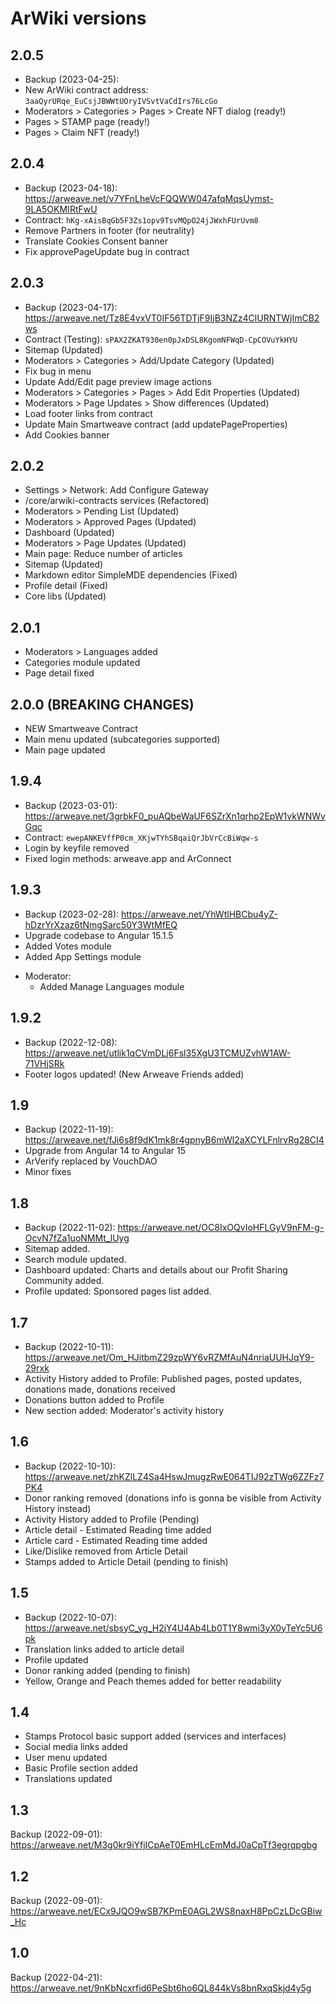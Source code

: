 # ArWiki versions

## 2.0.5
- Backup (2023-04-25): 
- New ArWiki contract address: `3aaQyrURqe_EuCsjJBWWtUOryIVSvtVaCdIrs76LcGo`
- Moderators > Categories > Pages > Create NFT dialog (ready!)
- Pages > STAMP page (ready!)
- Pages > Claim NFT (ready!)


## 2.0.4
- Backup (2023-04-18): https://arweave.net/v7YFnLheVcFQQWW047afqMqsUymst-9LA5OKMIRtFwU
- Contract: `hKg-xAisBqGb5F3Zs1opv9TsvMQpO24jJWxhFUrUvm8`
- Remove Partners in footer (for neutrality)
- Translate Cookies Consent banner
- Fix approvePageUpdate bug in contract

## 2.0.3
- Backup (2023-04-17): https://arweave.net/Tz8E4vxVT0IF56TDTjF9IjB3NZz4ClURNTWjImCB2ws
- Contract (Testing): `sPAX2ZKAT930en0pJxDSL8KgomNFWqD-CpCOVuYkHYU`
- Sitemap (Updated)
- Moderators > Categories > Add/Update Category (Updated)
- Fix bug in menu
- Update Add/Edit page preview image actions
- Moderators > Categories > Pages > Add Edit Properties (Updated)
- Moderators > Page Updates > Show differences (Updated)
- Load footer links from contract
- Update Main Smartweave contract (add updatePageProperties)
- Add Cookies banner

## 2.0.2
- Settings > Network: Add Configure Gateway
- /core/arwiki-contracts services (Refactored)
- Moderators > Pending List (Updated)
- Moderators > Approved Pages (Updated)
- Dashboard (Updated)
- Moderators > Page Updates (Updated)
- Main page: Reduce number of articles
- Sitemap (Updated)
- Markdown editor SimpleMDE dependencies (Fixed)
- Profile detail (Fixed)
- Core libs (Updated)

## 2.0.1
- Moderators > Languages added
- Categories module updated
- Page detail fixed

## 2.0.0 (BREAKING CHANGES)
- NEW Smartweave Contract
- Main menu updated (subcategories supported)
- Main page updated

## 1.9.4
- Backup (2023-03-01): https://arweave.net/3grbkF0_puAQbeWaUF6SZrXn1qrhp2EpW1vkWNWvGqc
- Contract: `ewepANKEVffP0cm_XKjwTYhSBqaiQrJbVrCcBiWqw-s`
- Login by keyfile removed
- Fixed login methods: arweave.app and ArConnect

## 1.9.3
- Backup (2023-02-28): https://arweave.net/YhWtlHBCbu4yZ-hDzrYrXzaz6tNmgSarc50Y3WtMfEQ
- Upgrade codebase to Angular 15.1.5
- Added Votes module 
- Added App Settings module
+ Moderator:
  - Added Manage Languages module

## 1.9.2
- Backup (2022-12-08): https://arweave.net/utlik1qCVmDLj6Fsl35XgU3TCMUZvhW1AW-71VHjSRk
- Footer logos updated! (New Arweave Friends added)

## 1.9
- Backup (2022-11-19): https://arweave.net/fJi6s8f9dK1mk8r4gpnyB6mWl2aXCYLFnlrvRg28CI4 
- Upgrade from Angular 14 to Angular 15
- ArVerify replaced by VouchDAO
- Minor fixes

## 1.8
- Backup (2022-11-02): https://arweave.net/OC8IxOQvIoHFLGyV9nFM-g-OcvN7fZa1uoNMMt_lUyg
- Sitemap added.
- Search module updated.
- Dashboard updated: Charts and details about our Profit Sharing Community added.
- Profile updated: Sponsored pages list added.

## 1.7
- Backup (2022-10-11): https://arweave.net/Om_HJitbmZ29zpWY6vRZMfAuN4nriaUUHJqY9-29rxk
- Activity History added to Profile: Published pages, posted updates, donations made, donations received
- Donations button added to Profile
- New section added: Moderator's activity history

## 1.6
- Backup (2022-10-10): https://arweave.net/zhKZlLZ4Sa4HswJmugzRwE064TIJ92zTWg6ZZFz7PK4
- Donor ranking removed (donations info is gonna be visible from Activity History instead)
- Activity History added to Profile (Pending)
- Article detail - Estimated Reading time added
- Article card - Estimated Reading time added
- Like/Dislike removed from Article Detail
- Stamps added to Article Detail (pending to finish)

## 1.5
- Backup (2022-10-07): https://arweave.net/sbsyC_yg_H2jY4U4Ab4Lb0T1Y8wmi3yX0yTeYc5U6pk
- Translation links added to article detail
- Profile updated
- Donor ranking added (pending to finish)
- Yellow, Orange and Peach themes added for better readability

## 1.4
- Stamps Protocol basic support added (services and interfaces)
- Social media links added
- User menu updated
- Basic Profile section added
- Translations updated

## 1.3
Backup (2022-09-01): https://arweave.net/M3g0kr9iYfjICpAeT0EmHLcEmMdJ0aCpTf3egrqpgbg

## 1.2
Backup (2022-09-01): https://arweave.net/ECx9JQO9wSB7KPmE0AGL2WS8naxH8PpCzLDcGBiw_Hc

## 1.0
Backup (2022-04-21): https://arweave.net/9nKbNcxrfid6PeSbt6ho6QL844kVs8bnRxqSkjd4y5g
